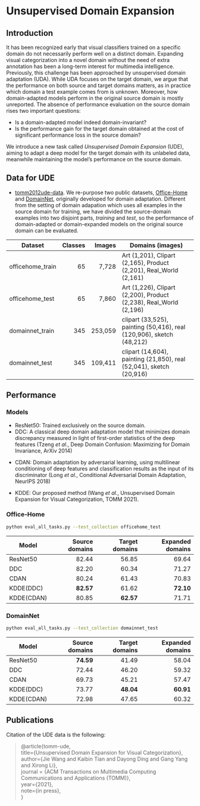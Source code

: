 
# Unsupervised Domain Expansion 

## Introduction

It has been recognized early that visual classifiers trained on a specific domain do not necessarily perform well on a distinct domain. Expanding visual categorization into a novel domain without the need of extra annotation has been a long-term interest for multimedia intelligence. Previously, this challenge has been approached by unsupervised domain adaptation (UDA). While UDA focuses on the target domain, we argue that the performance on both source and target domains matters, as in practice which domain a test example comes from is unknown. Moreover, how domain-adapted models perform in the original
source domain is mostly unreported. The absence of performance evaluation on the source domain rises two important questions: 
+ Is a domain-adapted model indeed domain-invariant? 
+ Is the performance gain for the target domain obtained at the cost of significant performance loss in the source domain? 

We introduce a new task called *Unsupervised Domain Expansion* (UDE), aiming to adapt a deep model for the target domain with its unlabeled data, meanwhile maintaining the model’s performance on the source domain. 


## Data for UDE

+ [tomm2012ude-data](tomm2021ude-data.zip). We re-purpose two public datasets, [Office-Home](https://www.hemanthdv.org/officeHomeDataset.html) and [DomainNet](http://ai.bu.edu/M3SDA/), originally developed for domain adaptation. Different from the setting of domain adapation which uses all examples in the source domain for training, we have divided the source-domain examples into two disjoint parts, *training* and *test*, so the performance of domain-adapted or domain-expanded models on the original source domain can be evaluated.

| Dataset          | Classes | Images  | Domains (images)                                                     |
|------------------|---------:|---------:|----------------------------------------------------------------------|
| officehome_train |      65 |   7,728 | Art (1,201), Clipart (2,165), Product (2,201), Real_World (2,161)    |
| officehome_test  |      65 |   7,860 | Art (1,226), Clipart (2,200), Product (2,238), Real_World (2,196)    |
| domainnet_train  |     345 | 253,059 | clipart (33,525), painting (50,416), real (120,906), sketch (48,212) |
| domainnet_test   |     345 | 109,411 | clipart (14,604), painting (21,850), real (52,041), sketch (20,916)  |


## Performance

### Models

+ ResNet50: Trained exclusively on the source domain. 
+ DDC: A classical deep domain adaptation model that minimizes domain discrepancy measured in light of first-order statistics of the deep features (Tzeng *et al*., Deep Domain Confusion: Maximizing for Domain Invariance, ArXiv 2014)
* CDAN: Domain adaptation by adversarial learning, using multilinear conditioning of deep features and classification results as the input of its discriminator (Long *et al*., Conditional Adversarial Domain Adaptation, NeurIPS 2018)
+ KDDE: Our proposed method (Wang *et al*., Unsupervised Domain Expansion for Visual Categorization, TOMM 2021).

### Office-Home

```bash
python eval_all_tasks.py --test_collection officehome_test
```

| Model      | Source domains | Target domains | Expanded domains |
|------------|---------------:|---------------:|-----------------:|
| ResNet50   |         82.44 |         56.85 |           69.64 |
| DDC        |         82.20 |         60.34 |           71.27 |
| CDAN       |         80.24 |         61.43 |           70.83 |
| KDDE(DDC)  |         **82.57** |         61.62 |           **72.10** |
| KDDE(CDAN) |         80.85 |         **62.57** |           71.71 |


### DomainNet

```bash
python eval_all_tasks.py --test_collection domainnet_test
```


| Model      | Source domains | Target domains | Expanded domains |
|------------|---------------:|---------------:|-----------------:|
| ResNet50   |         **74.59** |         41.49 |           58.04 |
| DDC        |         72.44 |         46.20 |           59.32 |
| CDAN       |         69.73 |         45.21 |           57.47 |
| KDDE(DDC)  |         73.77 |         **48.04** |           **60.91** |
| KDDE(CDAN) |         72.98 |         47.65 |           60.32 |




## Publications


Citation of the UDE data is the following:

>@article{tomm-ude,      
>title={Unsupervised Domain Expansion for Visual Categorization},    
>author={Jie Wang and Kaibin Tian and Dayong Ding and Gang Yang and Xirong Li},     
>journal = {ACM Transactions on Multimedia Computing Communications and Applications (TOMM)},   
>year={2021},  
>note={in press},  
>}


